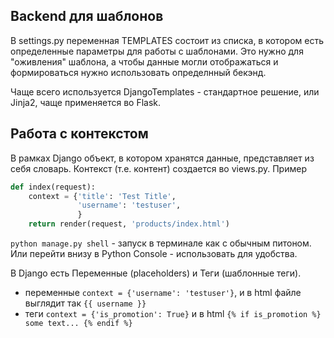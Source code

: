 ## Backend для шаблонов
В settings.py переменная TEMPLATES состоит из списка, в котором есть определенные параметры для работы с шаблонами.
Это нужно для "оживления" шаблона, а чтобы данные могли отображаться и формироваться нужно использовать определнный бекэнд.

Чаще всего используется DjangoTemplates - стандартное решение, или Jinja2, чаще применяется во Flask.

## Работа с контекстом
В рамках Django объект, в котором хранятся данные, представляет из себя словарь.
Контекст (т.е. контент) создается во views.py. Пример
```python
def index(request):
    context = {'title': 'Test Title',
               'username': 'testuser',
               }
    return render(request, 'products/index.html')
```
`python manage.py shell` - запуск в терминале как с обычным питоном. Или перейти внизу в Python Console - использовать для удобства.

В Django есть Переменные (placeholders) и Теги (шаблонные теги).
- переменные  `context = {'username': 'testuser'}`, и в html файле выглядит так `{{ username }}`
- теги `context = {'is_promotion': True}` и в html `{% if is_promotion %} some text... {% endif %}`


